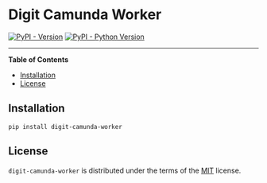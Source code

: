 # Digit Camunda Worker

[![PyPI - Version](https://img.shields.io/pypi/v/digit-camunda-worker.svg)](https://pypi.org/project/digit-camunda-worker)
[![PyPI - Python Version](https://img.shields.io/pypi/pyversions/digit-camunda-worker.svg)](https://pypi.org/project/digit-camunda-worker)

-----

**Table of Contents**

- [Installation](#installation)
- [License](#license)

## Installation

```console
pip install digit-camunda-worker
```

## License

`digit-camunda-worker` is distributed under the terms of the [MIT](https://spdx.org/licenses/MIT.html) license.
